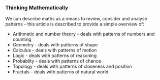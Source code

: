 ### Thinking Mathematically 

We can describe maths as a means to review, consider and analyse patterns - this article is described to provide a simple overview of:

- Arithmetic and number theory - deals with patterns of numbers and counting
- Geometry - deals with patterns of shape
- Calculus - deals with patterns of motion
- Logic - deals with patterns of reasoning
- Probablity - deals with patterns of chance
- Topology - deals with patterns of closeness and position
- Fractals - deals with patterns of natural world





